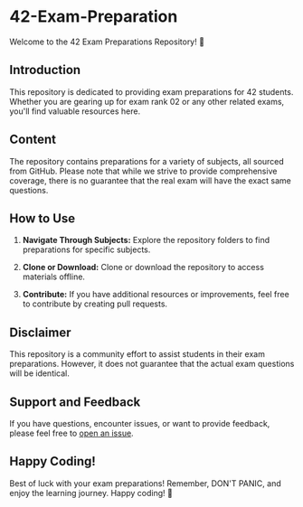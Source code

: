 # 42-Exam-Preparation

Welcome to the 42 Exam Preparations Repository! 🚀

## Introduction

This repository is dedicated to providing exam preparations for 42 students. Whether you are gearing up for exam rank 02 or any other related exams, you'll find valuable resources here.

## Content

The repository contains preparations for a variety of subjects, all sourced from GitHub. Please note that while we strive to provide comprehensive coverage, there is no guarantee that the real exam will have the exact same questions.

## How to Use

1. **Navigate Through Subjects:** Explore the repository folders to find preparations for specific subjects.

2. **Clone or Download:** Clone or download the repository to access materials offline.

3. **Contribute:** If you have additional resources or improvements, feel free to contribute by creating pull requests.

## Disclaimer

This repository is a community effort to assist students in their exam preparations. However, it does not guarantee that the actual exam questions will be identical.

## Support and Feedback

If you have questions, encounter issues, or want to provide feedback, please feel free to [open an issue](https://github.com/sumon-ohid/42-Exam-Preparation/issues).

## Happy Coding!

Best of luck with your exam preparations! Remember, DON'T PANIC, and enjoy the learning journey. Happy coding! 🌟
